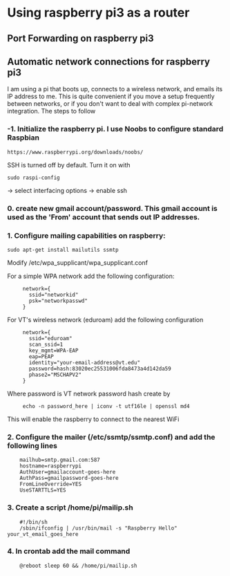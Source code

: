 # Using raspberry pi3 as a router

## Port Forwarding on raspberry pi3

## Automatic network connections for raspberry pi3

I am using a pi that boots up, connects to a wireless network, and emails its IP address to me. This is quite convenient if you move a setup frequently between networks, or if you don't want to deal with complex pi-network integration. The steps to follow

### -1. Initialize the raspberry pi. I use Noobs to configure standard Raspbian

    https://www.raspberrypi.org/downloads/noobs/

SSH is turned off by default. Turn it on with 

    sudo raspi-config 

-> select interfacing options
-> enable ssh

### 0. create new gmail account/password. This gmail account is used as the 'From' account that sends out IP addresses.

### 1. Configure mailing capabilities on raspberry:

    sudo apt-get install mailutils ssmtp

Modify /etc/wpa_supplicant/wpa_supplicant.conf

  For a simple WPA network add the following configuration:
```   
     network={
       ssid="networkid"
       psk="networkpasswd"
     }
```
  For VT's wireless network (eduroam) add the following configuration
```
     network={
       ssid="eduroam"
       scan_ssid=1
       key_mgmt=WPA-EAP
       eap=PEAP
       identity="your-email-address@vt.edu"
       password=hash:83020ec25531006fda8473a4d142da59
       phase2="MSCHAPV2"
     }
```
  Where password is VT network password hash create by
```
     echo -n password_here | iconv -t utf16le | openssl md4
```

  This will enable the raspberry to connect to the nearest WiFi

### 2. Configure the mailer (/etc/ssmtp/ssmtp.conf) and add the following lines

```
    mailhub=smtp.gmail.com:587
    hostname=raspberrypi
    AuthUser=gmailaccount-goes-here
    AuthPass=gmailpassword-goes-here
    FromLineOverride=YES
    UseSTARTTLS=YES
```

### 3. Create a script /home/pi/mailip.sh

```
    #!/bin/sh
    /sbin/ifconfig | /usr/bin/mail -s "Raspberry Hello" your_vt_email_goes_here
```

### 4. In crontab add the mail command

```
    @reboot sleep 60 && /home/pi/mailip.sh
```

